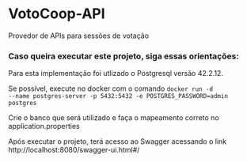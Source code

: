 # VotoCoop-API
Provedor de APIs para sessões de votação

### Caso queira executar este projeto, siga essas orientações:

Para esta implementação foi utlizado o Postgresql versão 42.2.12.

Se possível, execute no docker com o comando 
<code>docker run -d --name postgres-server -p 5432:5432 -e POSTGRES_PASSWORD=admin postgres</code>


Crie o banco que será utilizado e faça o mapeamento correto no application.properties

Após executar o projeto, terá acesso ao Swagger acessando o link http://localhost:8080/swagger-ui.html#/
